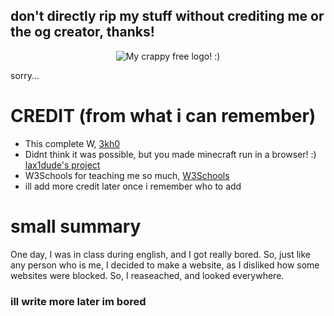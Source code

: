 <bold><h2>don't directly rip my stuff without crediting me or the og creator, thanks!</h2></bold>
<p align="center"><img src="https://raw.githubusercontent.com/unxw/unxw.github.io/main/R.gif" alt="My crappy free logo! :)" /></p><p>sorry...</p>

<h1>CREDIT (from what i can remember)</h1>

- This complete W, [3kh0](https://github.com/3kh0)
- Didnt think it was possible, but you made minecraft run in a browser! :) [lax1dude's project](https://github.com/lax1dude/eaglercraft)
- W3Schools for teaching me so much, [W3Schools](https://www.w3schools.com/)
- ill add more credit later once i remember who to add

<h1>small summary</h1>

One day, I was in class during english, and I got really bored. So, just like any person who is me, I decided to make a website, as I disliked how some websites were blocked. So, I reaseached, and looked everywhere. 

<h3>ill write more later im bored</h3>
